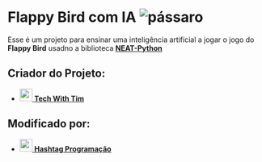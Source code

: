 # Flappy Bird com IA  ![pássaro](https://github.com/BrianBragaCavalcante/Flappy-Bird-IA/assets/114585145/1888f266-72cd-42a8-a138-282be6934f58)

Esse é um projeto para ensinar uma inteligência artificial a jogar o jogo do **Flappy Bird** usadno a biblioteca [**NEAT-Python**](https://neat-python.readthedocs.io/en/latest/)

## Criador do Projeto:
- <img id="img" draggable="false" class="style-scope yt-img-shadow" alt="" width="25" src="https://yt3.ggpht.com/ytc/AIdro_k15oXl74WcnpdL-uVBv6IHBgAfXEEnpUiS-IoEyV1auyY=s48-c-k-c0x00ffffff-no-rj">[ **Tech With Tim**](https://www.youtube.com/@TechWithTim)

## Modificado por:
- <img id="img" draggable="false" class="style-scope yt-img-shadow" alt="" width="25" src="https://yt3.ggpht.com/-kPp7Q9HemvXXn4yK8wbH9KFAvNeUTD6cCh1kmJRFE7GLtpdzIDhegtEfhcpa10xUyeKZUATvg=s48-c-k-c0x00ffffff-no-rj">[ **Hashtag Programação**](https://www.youtube.com/@HashtagProgramacao)
    
